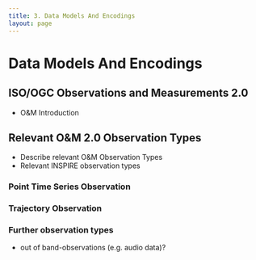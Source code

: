 ```yaml
---
title: 3. Data Models And Encodings
layout: page
---
```

# Data Models And Encodings

## ISO/OGC Observations and Measurements 2.0
* O&M Introduction

## Relevant O&M 2.0 Observation Types
* Describe relevant O&M Observation Types
* Relevant INSPIRE observation types

### Point Time Series Observation

### Trajectory Observation

### Further observation types
* out of band-observations (e.g. audio data)?
